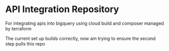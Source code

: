 # API Integration Repository

For integrating apis into bigquery using cloud build and composer managed by terraform

The current set up builds correctly, now am trying to ensure the second step pulls this repo 